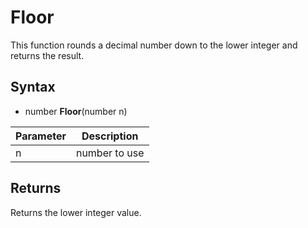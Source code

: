 # Floor

This function rounds a decimal number down to the lower integer and returns the result.

## Syntax

- number **Floor**(number n)

| Parameter | Description |
|---|---|
| n | number to use |

## Returns

Returns the lower integer value.
